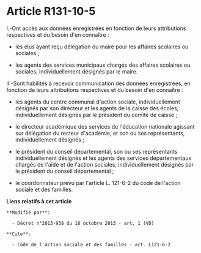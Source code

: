 # Article R131-10-5

I.-Ont accès aux données enregistrées en fonction de leurs attributions respectives et du besoin d'en connaître :

- les élus ayant reçu délégation du maire pour les affaires scolaires ou sociales ;

- les agents des services municipaux chargés des affaires scolaires ou sociales, individuellement désignés par le maire. 

II.-Sont habilités à recevoir communication des données enregistrées, en fonction de leurs attributions respectives et du
besoin d'en connaître :

- les agents du centre communal d'action sociale, individuellement désignés par son directeur et les agents de la caisse des
écoles, individuellement désignés par le président du comité de caisse ;

- le directeur académique des services de l'éducation nationale agissant sur délégation du recteur d'académie, et son ou ses
représentants, individuellement désignés ;

- le président du conseil départemental, son ou ses représentants individuellement désignés et les agents des services
départementaux chargés de l'aide et de l'action sociales, individuellement désignés par le président du conseil
départemental ;

- le coordonnateur prévu par l'article L. 121-6-2 du code de l'action sociale et des familles.

**Liens relatifs à cet article**

	**Modifié par**:

	  - Décret n°2013-938 du 18 octobre 2013 - art. 1 (VD)

	**Cite**:

	  - Code de l'action sociale et des familles - art. L121-6-2

